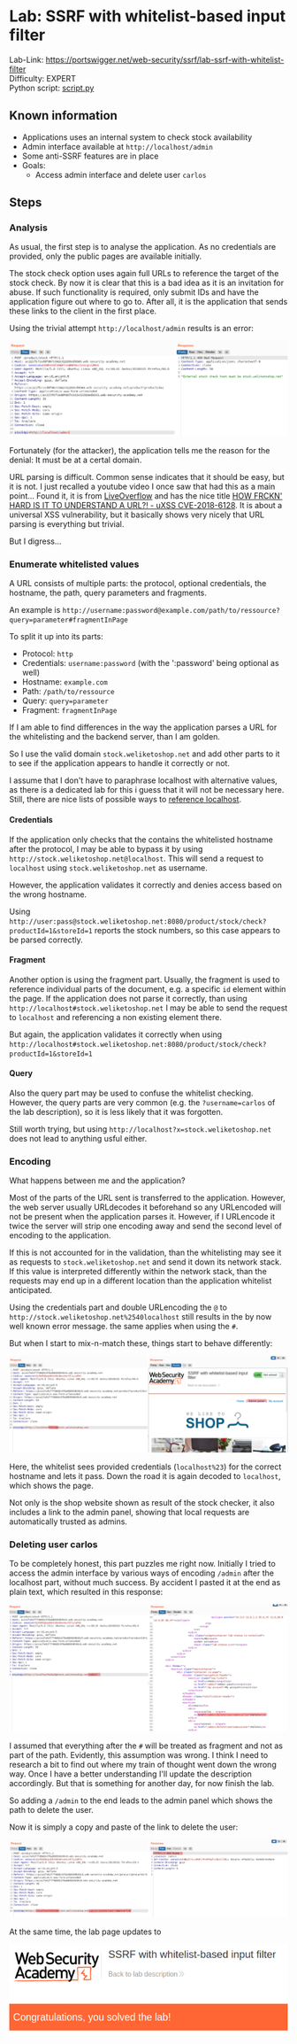 # Lab: SSRF with whitelist-based input filter

Lab-Link: <https://portswigger.net/web-security/ssrf/lab-ssrf-with-whitelist-filter>  
Difficulty: EXPERT  
Python script: [script.py](script.py)  

## Known information

- Applications uses an internal system to check stock availability
- Admin interface available at `http://localhost/admin`
- Some anti-SSRF features are in place
- Goals:
  - Access admin interface and delete user `carlos`

## Steps

### Analysis

As usual, the first step is to analyse the application. As no credentials are provided, only the public pages are available initially.

The stock check option uses again full URLs to reference the target of the stock check. By now it is clear that this is a bad idea as it is an invitation for abuse. If such functionality is required, only submit IDs and have the application figure out where to go to. After all, it is the application that sends these links to the client in the first place.

Using the trivial attempt `http://localhost/admin` results is an error:

![error_wrong_domain](img/error_wrong_domain.png)

Fortunately (for the attacker), the application tells me the reason for the denial: It must be at a certal domain.

URL parsing is difficult. Common sense indicates that it should be easy, but it is not. I just recalled a youtube video I once saw that had this as a main point... Found it, it is from [LiveOverflow](https://www.youtube.com/channel/UClcE-kVhqyiHCcjYwcpfj9w) and has the nice title  [HOW FRCKN' HARD IS IT TO UNDERSTAND A URL?! - uXSS CVE-2018-6128](https://www.youtube.com/watch?v=0uejy9aCNbI). It is about a universal XSS vulnerability, but it basically shows very nicely that URL parsing is everything but trivial.

But I digress...

### Enumerate whitelisted values

A URL consists of multiple parts: the protocol, optional credentials, the hostname, the path, query parameters and fragments.

An example is `http://username:password@example.com/path/to/ressource?query=parameter#fragmentInPage`

To split it up into its parts:

- Protocol: `http`
- Credentials: `username:password` (with the ':password' being optional as well)
- Hostname: `example.com`
- Path: `/path/to/ressource`
- Query: `query=parameter`
- Fragment: `fragmentInPage`

If I am able to find differences in the way the application parses a URL for the whitelisting and the backend server, than I am golden.

So I use the valid domain `stock.weliketoshop.net` and add other parts to it to see if the application appears to handle it correctly or not.

I assume that I don't have to paraphrase localhost with alternative values, as there is a dedicated lab for this i guess that it will not be necessary here. Still, there are nice lists of possible ways to [reference localhost](https://book.hacktricks.xyz/pentesting-web/ssrf-server-side-request-forgery).

#### Credentials

If the application only checks that the contains the whitelisted hostname after the protocol, I may be able to bypass it by using `http://stock.weliketoshop.net@localhost`. This will send a request to `localhost` using `stock.weliketoshop.net` as username.

However, the application validates it correctly and denies access based on the wrong hostname.

Using `http://user:pass@stock.weliketoshop.net:8080/product/stock/check?productId=1&storeId=1` reports the stock numbers, so this case appears to be parsed correctly.

#### Fragment

Another option is using the fragment part. Usually, the fragment is used to reference individual parts of the document, e.g. a specific `id` element within the page. If the application does not parse it correctly, than using `http://localhost#stock.weliketoshop.net` I may be able to send the request to `localhost` and referencing a non existing element there.

But again, the application validates it correctly when using `http://localhost#stock.weliketoshop.net:8080/product/stock/check?productId=1&storeId=1`

#### Query

Also the query part may be used to confuse the whitelist checking. However, the query parts are very common (e.g. the `?username=carlos` of the lab description), so it is less likely that it was forgotten.

Still worth trying, but using `http://localhost?x=stock.weliketoshop.net` does not lead to anything usful either.

### Encoding

What happens between me and the application?

Most of the parts of the URL sent is transferred to the application. However, the web server usually URLdecodes it beforehand so any URLencoded will not be present when the application parses it. However, if I URLencode it twice the server will strip one encoding away and send the second level of encoding to the application.

If this is not accounted for in the validation, than the whitelisting may see it as requests to `stock.weliketoshop.net` and send it down its network stack. If this value is interpreted differently within the network stack, than the requests may end up in a different location than the application whitelist anticipated.

Using the credentials part and double URLencoding the `@` to `http://stock.weliketoshop.net%2540localhost` still results in the by now well known error message. the same applies when using the `#`.

But when I start to mix-n-match these, things start to behave differently:

![ssrf_bypass](img/ssrf_bypass.png)

Here, the whitelist sees provided credentials (`localhost%23`) for the correct hostname and lets it pass. Down the road it is again decoded to `localhost`, which shows the page.

Not only is the shop website shown as result of the stock checker, it also includes a link to the admin panel, showing that local requests are automatically trusted as admins.

### Deleting user carlos

To be completely honest, this part puzzles me right now. Initially I tried to access the admin interface by various ways of encoding `/admin` after the localhost part, without much success. By accident I pasted it at the end as plain text, which resulted in this response:

![find_link](img/find_link.png)

I assumed that everything after the `#` will be treated as fragment and not as part of the path. Evidently, this assumption was wrong. I think I need to research a bit to find out where my train of thought went down the wrong way. Once I have a better understanding I'll update the description accordingly. But that is something for another day, for now finish the lab.

So adding a `/admin` to the end leads to the admin panel which shows the path to delete the user.

Now it is simply a copy and paste of the link to delete the user:

![delete_user](img/delete_user.png)

At the same time, the lab page updates to

![success](img/success.png)

